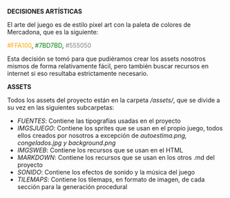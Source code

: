 **DECISIONES ARTÍSTICAS**

El arte del juego es de estilo pixel art con la paleta de colores de Mercadona, que es la siguiente:

<font color="orange">#FFA100</font>, 
<font color="green">#7BD7BD</font>,
<font color="gray">#555050</font>

Esta decisión se tomó para que pudiéramos crear los assets nosotros mismos de forma relativamente fácil, pero también buscar recursos en internet si eso resultaba estrictamente necesario.

**ASSETS**

Todos los assets del proyecto están en la carpeta */assets/*, que se divide a su vez en las siguientes subcarpetas:

- *FUENTES*: Contiene las tipografías usadas en el proyecto
- *IMGSJUEGO*: Contiene los sprites que se usan en el propio juego, todos ellos creados por nosotros a excepción de *autoestima.png, congelados.jpg y background.png*
- *IMGSWEB*: Contiene los recursos que se usan en el HTML
- *MARKDOWN*: Contiene los recursos que se usan en los otros .md del proyecto
- *SONIDO*: Contiene los efectos de sonido y la música del juego
- *TILEMAPS*: Contiene los tilemaps, en formato de imagen, de cada sección para la generación procedural